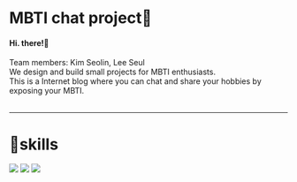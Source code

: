 # MBTI chat project🚀
	
<h4>Hi. there!&#128075;</h4>
Team members: Kim Seolin, Lee Seul<br/>
We design and build small projects for MBTI enthusiasts.<br/>
This is a Internet blog where you can chat and share your hobbies by exposing your MBTI.<br/>
<br/>
<hr>
  <h1>🔧skills</h1>
  <div>
<img src="https://img.shields.io/badge/Spring-00bf00?style=flat-square&logo=Spring&logoColor=white"/>
<img src="https://img.shields.io/badge/HTML5-ff7f00?style=flat-square&logo=HTML5&logoColor=white"/>
<img src="https://img.shields.io/badge/CSS3-0080ff?style=flat-square&logo=CSS3&logoColor=white"/>
</div>
